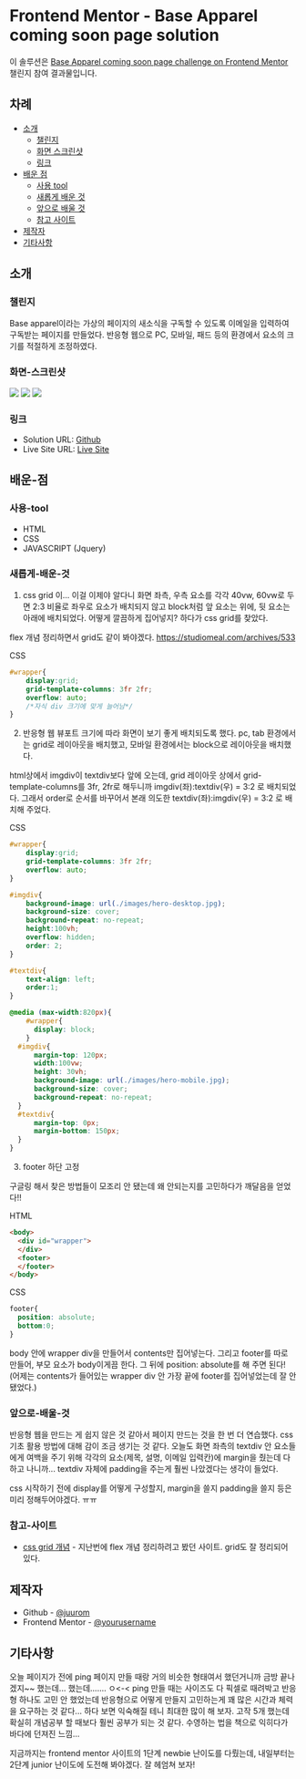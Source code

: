 # Frontend Mentor - Base Apparel coming soon page solution

이 솔루션은 [Base Apparel coming soon page challenge on Frontend Mentor](https://www.frontendmentor.io/challenges/base-apparel-coming-soon-page-5d46b47f8db8a7063f9331a0) 챌린지 참여 결과물입니다.

## 차례

- [소개](#소개)
  - [챌린지](#챌린지)
  - [화면 스크린샷](#화면-스크린샷)
  - [링크](#링크)
- [배운 점](#배운-점)
  - [사용 tool](#사용-tool)
  - [새롭게 배운 것](#새롭게-배운-것)
  - [앞으로 배울 것](#앞으로-배울-것)
  - [참고 사이트](#참고-사이트)
- [제작자](#제작자)
- [기타사항](#기타사항)

## 소개

### 챌린지

Base apparel이라는 가상의 페이지의 새소식을 구독할 수 있도록
이메일을 입력하여 구독받는 페이지를 만들었다.
반응형 웹으로 PC, 모바일, 패드 등의 환경에서
요소의 크기를 적절하게 조정하였다.

### 화면-스크린샷

![](./screenshot1.png)
![](./screenshot2.png)
![](./screenshot3.png)


### 링크

- Solution URL: [Github](https://github.com/juurom/Base___frontendMentor/)
- Live Site URL: [Live Site](https://juurom.github.io/Base___frontendMentor/)

## 배운-점

### 사용-tool

- HTML
- CSS
- JAVASCRIPT (Jquery)

### 새롭게-배운-것

1. css grid
이... 이걸 이제야 알다니
화면 좌측, 우측 요소를 각각 40vw, 60vw로 두면
2:3 비율로 좌우로 요소가 배치되지 않고
block처럼 앞 요소는 위에, 뒷 요소는 아래에 배치되었다.
어떻게 깔끔하게 집어넣지? 하다가 css grid를 찾았다.

flex 개념 정리하면서 grid도 같이 봐야겠다.
https://studiomeal.com/archives/533

CSS
```css
#wrapper{
    display:grid;
    grid-template-columns: 3fr 2fr;
    overflow: auto;
    /*자식 div 크기에 맞게 늘어남*/
}
```

2. 반응형 웹
뷰포트 크기에 따라 화면이 보기 좋게 배치되도록 했다.
pc, tab 환경에서는 grid로 레이아웃을 배치했고,
모바일 환경에서는 block으로 레이아웃을 배치했다.

html상에서 imgdiv이 textdiv보다 앞에 오는데,
grid 레이아웃 상에서
grid-template-columns를 3fr, 2fr로 해두니까
imgdiv(좌):textdiv(우) = 3:2 로 배치되었다.
그래서 order로 순서를 바꾸어서 본래 의도한
textdiv(좌):imgdiv(우) = 3:2 로 배치해 주었다.

CSS
```css
#wrapper{
    display:grid;
    grid-template-columns: 3fr 2fr;
    overflow: auto;
}

#imgdiv{
    background-image: url(./images/hero-desktop.jpg);
    background-size: cover;
    background-repeat: no-repeat;
    height:100vh;
    overflow: hidden;
    order: 2;
}

#textdiv{
    text-align: left;
    order:1;
}

@media (max-width:820px){
    #wrapper{
      display: block;
    }
  #imgdiv{
      margin-top: 120px;
      width:100vw;
      height: 30vh;
      background-image: url(./images/hero-mobile.jpg);
      background-size: cover;
      background-repeat: no-repeat;
  }
  #textdiv{
      margin-top: 0px;
      margin-bottom: 150px;
  }
}
```

3. footer 하단 고정

구글링 해서 찾은 방법들이 모조리 안 됐는데
왜 안되는지를 고민하다가 깨달음을 얻었다!!

HTML
```html
<body>
  <div id="wrapper">
  </div>
  <footer>
  </footer>
</body>
```

CSS
```css
footer{
  position: absolute;
  bottom:0;
}
```

body 안에 wrapper div을 만들어서 contents만 집어넣는다.
그리고 footer를 따로 만들어, 부모 요소가 body이게끔 한다.
그 뒤에 position: absolute를 해 주면 된다!
(어제는 contents가 들어있는 wrapper div 안 가장 끝에
footer를 집어넣었는데 잘 안 됐었다.)

### 앞으로-배울-것

반응형 웹을 만드는 게 쉽지 않은 것 같아서
페이지 만드는 것을 한 번 더 연습했다.
css 기초 활용 방법에 대해 감이 조금 생기는 것 같다.
오늘도 화면 좌측의 textdiv 안 요소들에게 여백을 주기 위해
각각의 요소(제목, 설명, 이메일 입력칸)에 margin을 줬는데
다 하고 나니까... textdiv 자체에 padding을 주는게 훨씬 나았겠다는 생각이 들었다.

css 시작하기 전에 display를 어떻게 구성할지,
margin을 쓸지 padding을 쓸지 등은 미리 정해두어야겠다. ㅠㅠ

### 참고-사이트

- [css grid 개념](https://studiomeal.com/archives/533) - 지난번에 flex 개념 정리하려고 봤던 사이트. grid도 잘 정리되어 있다.

## 제작자

- Github - [@juurom](https://github.com/juurom/)
- Frontend Mentor - [@yourusername](https://www.frontendmentor.io/profile/juurom)

## 기타사항
오늘 페이지가 전에 ping 페이지 만들 때랑 거의 비슷한 형태여서
했던거니까 금방 끝나겠지~~ 했는데... 했는데....... ㅇ<-<
ping 만들 때는 사이즈도 다 픽셀로 때려박고 반응형 하나도 고민 안 했었는데
반응형으로 어떻게 만들지 고민하는게 꽤 많은 시간과 체력을 요구하는 것 같다...
하다 보면 익숙해질 테니 최대한 많이 해 보자.
고작 5개 했는데 확실히 개념공부 할 때보다 훨씬 공부가 되는 것 같다.
수영하는 법을 책으로 익히다가 바다에 던져진 느낌...

지금까지는 frontend mentor 사이트의 1단계 newbie 난이도를 다뤘는데,
내일부터는 2단계 junior 난이도에 도전해 봐야겠다.
잘 헤엄쳐 보자!
